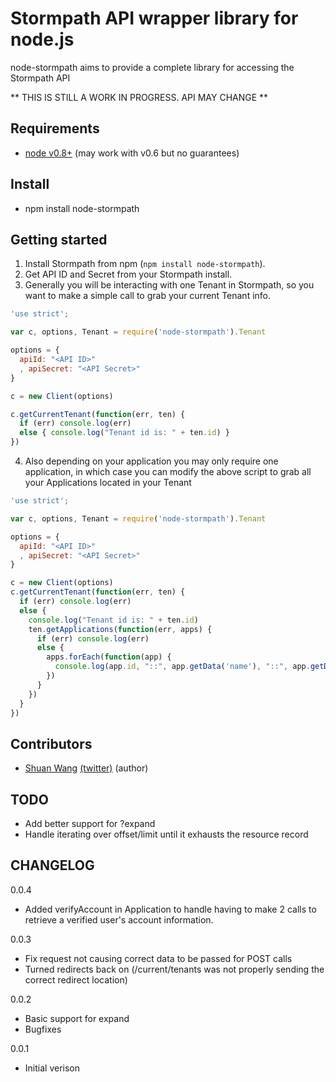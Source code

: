 Stormpath API wrapper library for node.js
=========================================
node-stormpath aims to provide a complete library for accessing the Stormpath API

** THIS IS STILL A WORK IN PROGRESS. API MAY CHANGE **

## Requirements

- [node v0.8+](http://nodejs.org/) (may work with v0.6 but no guarantees)

## Install

- npm install node-stormpath

## Getting started

1. Install Stormpath from npm (`npm install node-stormpath`).
2. Get API ID and Secret from your Stormpath install.
3. Generally you will be interacting with one Tenant in Stormpath, so you want to make a simple call to grab your current Tenant info.

```javascript
'use strict';

var c, options, Tenant = require('node-stormpath').Tenant

options = {
  apiId: "<API ID>"
  , apiSecret: "<API Secret>"
}

c = new Client(options)

c.getCurrentTenant(function(err, ten) {
  if (err) console.log(err)
  else { console.log("Tenant id is: " + ten.id) }
})
```

4. Also depending on your application you may only require one application, in which case you can modify the above script to grab all your Applications located in your Tenant

```javascript
'use strict';

var c, options, Tenant = require('node-stormpath').Tenant

options = {
  apiId: "<API ID>"
  , apiSecret: "<API Secret>"
}

c = new Client(options)
c.getCurrentTenant(function(err, ten) {
  if (err) console.log(err)
  else { 
    console.log("Tenant id is: " + ten.id)
    ten.getApplications(function(err, apps) {
      if (err) console.log(err)
      else {
        apps.forEach(function(app) {
          console.log(app.id, "::", app.getData('name'), "::", app.getData('href'), "::", app.getData('status'))
        })
      }
    })
  }
})
```

## Contributors

- [Shuan Wang](https://github.com/swang) [(twitter)](https://twitter.com/swang) (author)

## TODO

- Add better support for ?expand
- Handle iterating over offset/limit until it exhausts the resource record

## CHANGELOG

0.0.4
- Added verifyAccount in Application to handle having to make 2 calls to retrieve a verified user's account information.

0.0.3
- Fix request not causing correct data to be passed for POST calls
- Turned redirects back on (/current/tenants was not properly sending the correct redirect location)

0.0.2
- Basic support for expand
- Bugfixes

0.0.1
- Initial verison